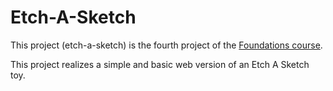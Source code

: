 # Etch-A-Sketch

This project (etch-a-sketch) is the fourth project of the [Foundations course](https://www.theodinproject.com/paths/foundations/courses/foundations).

This project realizes a simple and basic web version of an Etch A Sketch toy.